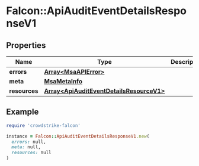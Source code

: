 # Falcon::ApiAuditEventDetailsResponseV1

## Properties

| Name | Type | Description | Notes |
| ---- | ---- | ----------- | ----- |
| **errors** | [**Array&lt;MsaAPIError&gt;**](MsaAPIError.md) |  |  |
| **meta** | [**MsaMetaInfo**](MsaMetaInfo.md) |  |  |
| **resources** | [**Array&lt;ApiAuditEventDetailsResourceV1&gt;**](ApiAuditEventDetailsResourceV1.md) |  |  |

## Example

```ruby
require 'crowdstrike-falcon'

instance = Falcon::ApiAuditEventDetailsResponseV1.new(
  errors: null,
  meta: null,
  resources: null
)
```

